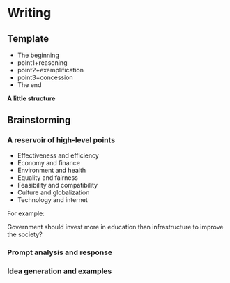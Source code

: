 # Writing



## Template

- The beginning
- point1+reasoning
- point2+exemplification
- point3+concession
- The end

**A little structure**



## Brainstorming

### A reservoir of high-level points

- Effectiveness and efficiency
- Economy and finance
- Environment and health
- Equality and fairness
- Feasibility and compatibility
- Culture and globalization
- Technology and internet

For example:

Government should invest more in education than infrastructure to improve the society?









### Prompt analysis and response



### Idea generation and examples





